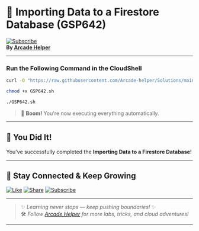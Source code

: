 
# 🚀 Importing Data to a Firestore Database (GSP642)  
[![Subscribe](https://img.shields.io/badge/Subscribe-YouTube-red?style=for-the-badge&logo=youtube)](https://www.youtube.com/@ArcadeHelper1418)  
**By [Arcade Helper](https://www.youtube.com/@ArcadeHelper1418)**

---

### Run the Following Command in the CloudShell
```bash
curl -O "https://raw.githubusercontent.com/Arcade-helper/Solutions/main/Importing%20Data%20to%20a%20Firestore%20Database/GSP642.sh"

chmod +x GSP642.sh

./GSP642.sh
```
> 🚀 **Boom!** You're now executing everything automatically.

---

## 🎉 You Did It!  
You've successfully completed the **Importing Data to a Firestore Database**!  

---

## 🌟 Stay Connected & Keep Growing

[![Like](https://img.shields.io/badge/Like-❤️-pink?style=for-the-badge)](https://www.youtube.com/@ArcadeHelper1418) 
[![Share](https://img.shields.io/badge/Share-🔁-blue?style=for-the-badge)](https://www.youtube.com/@ArcadeHelper1418) 
[![Subscribe](https://img.shields.io/badge/Subscribe-🔔-red?style=for-the-badge)](https://www.youtube.com/@ArcadeHelper1418)

---

> ✨ *Learning never stops — keep pushing boundaries!* ✨  
> 🛠️ *Follow [Arcade Helper](https://www.youtube.com/@ArcadeHelper1418) for more labs, tricks, and cloud adventures!*

---
